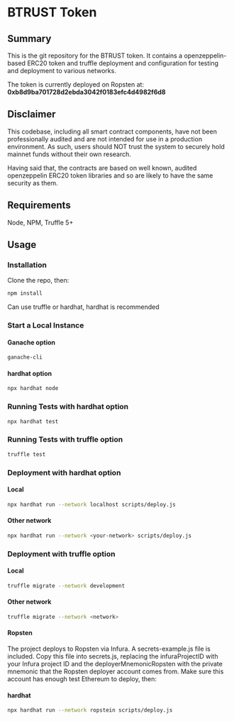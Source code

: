 # BTRUST Token

## Summary

This is the git repository for the BTRUST token. It contains a openzeppelin-based ERC20 token and truffle deployment and configuration for testing and deployment to various networks.

The token is currently deployed on Ropsten at: **0xb8d9ba701728d2ebda3042f0183efc4d4982f6d8**

## Disclaimer

This codebase, including all smart contract components, have not been professionally audited and are not intended for use in a production environment. As such, users should NOT trust the system to securely hold mainnet funds without their own research.

Having said that, the contracts are based on well known, audited openzeppelin ERC20 token libraries and so are likely to have the same security as them.

## Requirements

Node, NPM, Truffle 5+

## Usage

### Installation

Clone the repo, then:

```bash
npm install
```

Can use truffle or hardhat, hardhat is recommended

### Start a Local Instance 

#### Ganache option
```bash
ganache-cli
```

#### hardhat option
```bash
npx hardhat node
```

### Running Tests with hardhat option

```bash
npx hardhat test
```

### Running Tests with truffle option

```bash
truffle test
```

### Deployment with hardhat option

#### Local

```bash
npx hardhat run --network localhost scripts/deploy.js
```

#### Other network

```bash
npx hardhat run --network <your-network> scripts/deploy.js
```

### Deployment with truffle option

#### Local

```bash
truffle migrate --network development
```

#### Other network

```bash
truffle migrate --network <network>
```

#### Ropsten

The project deploys to Ropsten via Infura. A secrets-example.js file is included. Copy this file into secrets.js, replacing the infuraProjectID with your Infura project ID and the deployerMnemonicRopsten with the private mnemonic that the Ropsten deployer account comes from. Make sure this account has enough test Ethereum to deploy, then:

#### hardhat 
```bash
npx hardhat run --network ropstein scripts/deploy.js
```
